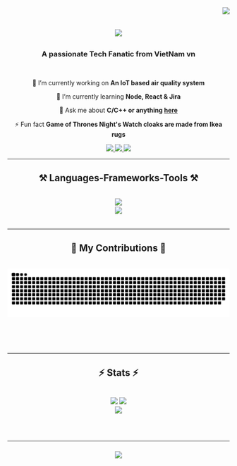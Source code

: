 <img align="right" src="https://visitor-badge.laobi.icu/badge?page_id=GHxKw.GHxKw" />

<h1 align="center">
    <img src="https://readme-typing-svg.herokuapp.com/?font=Righteous&size=35&center=true&vCenter=true&width=500&height=70&duration=4000&lines=Hi+There!+👋;+I'm+Minh+Quang!;" />
</h1>

<h3 align="center">A passionate Tech Fanatic from VietNam vn</h3>

<br/>

<div align="center">
 
 🔭 I’m currently working on **An IoT based air quality system**
 
 🌱 I’m currently learning **Node, React & Jira**

 💬 Ask me about **C/C++ or anything [here](https://github.com/GHxKw/GHxKw/issues)**

 ⚡ Fun fact **Game of Thrones Night's Watch cloaks are made from Ikea rugs**
 
 </div>
 
<div align="center"> 
  <a href="mailto:tnmquangcode@gmail.com">
    <img src="https://img.shields.io/badge/Gmail-333333?style=for-the-badge&logo=gmail&logoColor=red" />
  </a>
  <a href="https://www.linkedin.com/in/truongquang23/" target="_blank">
    <img src="https://img.shields.io/badge/LinkedIn-0077B5?style=for-the-badge&logo=linkedin&logoColor=white" target="_blank" />
  </a>
  <a href="https://GHxKw.github.io" target="_blank">
     <img src="https://img.shields.io/badge/Portfolio-FF5722?style=for-the-badge&logo=todoist&logoColor=white" target="_blank" /> <!-- sqlite, safari, google-chrome are other good icon options -->
  </a>
</div>

 <hr/>
 
<h2 align="center">⚒️ Languages-Frameworks-Tools ⚒️</h2>
<br/>
<div align="center">
    <img src="https://skillicons.dev/icons?i=reactjs,github,python,javascript,c,java" /><br>
    <img src="https://skillicons.dev/icons?i=react,flask,html,css,vscode,figma,git,unity" />
</div>

<br/>
<hr/>

<div align="center">
  <h2>🐍 My Contributions 🐍</h2>
  <br>
  <img alt="snake eating my contributions" src="https://raw.githubusercontent.com/GHxKw/GHxKw/output/github-contribution-grid-snake.svg" />
  
  <br/><br/><br/>
</div>

<hr/>

<h2 align="center">⚡ Stats ⚡</h2>
<br>
<div align=center>
  <img width=390 src="https://streak-stats.demolab.com/?user=GHxKw&count_private=true"/>
  <img width=390 src="https://github-readme-stats.vercel.app/api?username=GHxKw&count_private=true&show_icons=true&rank_icon=github&border_radius=10" />
  <br/>
  <img width=325 align="center" src="https://github-readme-stats.vercel.app/api/top-langs/?username=GHxKw&hide_progress=false" />
</div>

<br/><br/>
<hr/>

<h3 align="center">
    <img src="https://readme-typing-svg.herokuapp.com/?font=Righteous&size=25&center=true&vCenter=true&width=500&height=70&duration=4000&lines=Thanks+for+visiting!+✌️;+Have+a+nice+day!">
</h3>

<br/>


